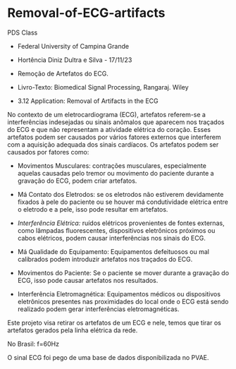 # Removal-of-ECG-artifacts
PDS Class

* Federal University of Campina Grande

* Hortência Diniz Dultra e Silva - 17/11/23

* Remoção de Artefatos do ECG.

* Livro-Texto: Biomedical Signal Processing, Rangaraj. Wiley

* 3.12 Application: Removal of Artifacts in the ECG

No contexto de um eletrocardiograma (ECG), artefatos referem-se a interferências indesejadas ou sinais anômalos que aparecem nos traçados do ECG e que não representam a atividade elétrica do coração. Esses artefatos podem ser causados por vários fatores externos que interferem com a aquisição adequada dos sinais cardíacos.
Os artefatos podem ser causados por fatores como:

* Movimentos Musculares: contrações musculares, especialmente aquelas causadas pelo tremor ou movimento do paciente durante a gravação do ECG, podem criar artefatos.

* Má Contato dos Eletrodos: se os eletrodos não estiverem devidamente fixados à pele do paciente ou se houver má condutividade elétrica entre o eletrodo e a pele, isso pode resultar em artefatos.

* *Interferência Elétrica:* ruídos elétricos provenientes de fontes externas, como lâmpadas fluorescentes, dispositivos eletrônicos próximos ou cabos elétricos, podem causar interferências nos sinais do ECG.

* Má Qualidade do Equipamento: Equipamentos defeituosos ou mal calibrados podem introduzir artefatos nos traçados do ECG.

* Movimentos do Paciente: Se o paciente se mover durante a gravação do ECG, isso pode causar artefatos nos resultados.

* Interferência Eletromagnética: Equipamentos médicos ou dispositivos eletrônicos presentes nas proximidades do local onde o ECG está sendo realizado podem gerar interferências eletromagnéticas.

Este projeto visa retirar os artefatos de um ECG e nele, temos que tirar os artefatos gerados pela linha elétrica da rede.

No Brasil: f=60Hz

O sinal ECG foi pego de uma base de dados disponibilizada no PVAE.
